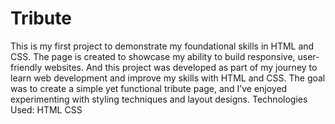 # Tribute
This is my first project to demonstrate my foundational skills in HTML and CSS. The page is  created to showcase my ability to build responsive, user-friendly websites.
 And this project was developed as part of my journey to learn web development and improve my skills with HTML and CSS. The goal was to create a simple yet functional tribute page, and I’ve enjoyed experimenting with styling techniques and layout designs.
Technologies Used:
HTML
CSS
